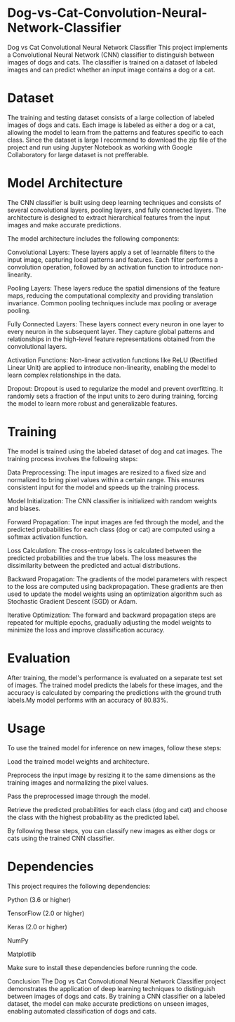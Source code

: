 # Dog-vs-Cat-Convolution-Neural-Network-Classifier
 Dog vs Cat Convolutional Neural Network Classifier This project implements a Convolutional Neural Network (CNN) classifier to distinguish between images of dogs and cats. The classifier is trained on a dataset of labeled images and can predict whether an input image contains a dog or a cat.
# Dataset
The training and testing dataset consists of a large collection of labeled images of dogs and cats. Each image is labeled as either a dog or a cat, allowing the model to learn from the patterns and features specific to each class. Since the dataset is large I recommend to download the zip file of the project and run using Jupyter Notebook as working with Google Collaboratory 
for large dataset is not prefferable.

# Model Architecture
The CNN classifier is built using deep learning techniques and consists of several convolutional layers, pooling layers, and fully connected layers. The architecture is designed to extract hierarchical features from the input images and make accurate predictions.

The model architecture includes the following components:

Convolutional Layers: These layers apply a set of learnable filters to the input image, capturing local patterns and features. Each filter performs a convolution operation, followed by an activation function to introduce non-linearity.

Pooling Layers: These layers reduce the spatial dimensions of the feature maps, reducing the computational complexity and providing translation invariance. Common pooling techniques include max pooling or average pooling.

Fully Connected Layers: These layers connect every neuron in one layer to every neuron in the subsequent layer. They capture global patterns and relationships in the high-level feature representations obtained from the convolutional layers.

Activation Functions: Non-linear activation functions like ReLU (Rectified Linear Unit) are applied to introduce non-linearity, enabling the model to learn complex relationships in the data.

Dropout: Dropout is used to regularize the model and prevent overfitting. It randomly sets a fraction of the input units to zero during training, forcing the model to learn more robust and generalizable features.

# Training
The model is trained using the labeled dataset of dog and cat images. The training process involves the following steps:

Data Preprocessing: The input images are resized to a fixed size and normalized to bring pixel values within a certain range. This ensures consistent input for the model and speeds up the training process.

Model Initialization: The CNN classifier is initialized with random weights and biases.

Forward Propagation: The input images are fed through the model, and the predicted probabilities for each class (dog or cat) are computed using a softmax activation function.

Loss Calculation: The cross-entropy loss is calculated between the predicted probabilities and the true labels. The loss measures the dissimilarity between the predicted and actual distributions.

Backward Propagation: The gradients of the model parameters with respect to the loss are computed using backpropagation. These gradients are then used to update the model weights using an optimization algorithm such as Stochastic Gradient Descent (SGD) or Adam.

Iterative Optimization: The forward and backward propagation steps are repeated for multiple epochs, gradually adjusting the model weights to minimize the loss and improve classification accuracy.

# Evaluation
After training, the model's performance is evaluated on a separate test set of images. The trained model predicts the labels for these images, and the accuracy is calculated by comparing the predictions with the ground truth labels.My model performs with an accuracy of 80.83%.

# Usage
To use the trained model for inference on new images, follow these steps:

Load the trained model weights and architecture.

Preprocess the input image by resizing it to the same dimensions as the training images and normalizing the pixel values.

Pass the preprocessed image through the model.

Retrieve the predicted probabilities for each class (dog and cat) and choose the class with the highest probability as the predicted label.

By following these steps, you can classify new images as either dogs or cats using the trained CNN classifier.

# Dependencies
This project requires the following dependencies:

Python (3.6 or higher)

TensorFlow (2.0 or higher)

Keras (2.0 or higher)

NumPy

Matplotlib

Make sure to install these dependencies before running the code.

Conclusion
The Dog vs Cat Convolutional Neural Network Classifier project demonstrates the application of deep learning techniques to distinguish between images of dogs and cats. By training a CNN classifier on a labeled dataset, the model can make accurate predictions on unseen images, enabling automated classification of dogs and cats.
